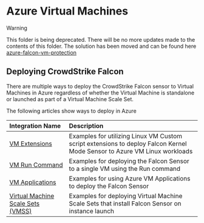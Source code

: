 # Azure Virtual Machines

> [!WARNING]
> This folder is being deprecated. There will be no more updates made to the contents of this folder. The solution has been moved and can be found here [azure-falcon-vm-protection](https://github.com/CrowdStrike/azure-falcon-vm-protection)

## Deploying CrowdStrike Falcon

There are multiple ways to deploy the CrowdStrike Falcon sensor to Virtual Machines in Azure regardless of whether the Virtual Machine is standalone or launched as part of a Virtual Machine Scale Set.

The following articles show ways to deploy in Azure

| Integration Name | Description |
|:-|:-|
| [VM Extensions](vm-extensions) | Examples for utilizing Linux VM Custom script extensions to deploy Falcon Kernel Mode Sensor to Azure VM Linux workloads |
| [VM Run Command](vmrun.md) | Examples for deploying the Falcon Sensor to a single VM using the Run command |
| [VM Applications](vmapp/README.md) | Examples for using Azure VM Applications to deploy the Falcon Sensor |
| [Virtual Machine Scale Sets (VMSS)](vmss) | Examples for deploying Virtual Machine Scale Sets that install Falcon Sensor on instance launch |
